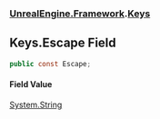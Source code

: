 ### [UnrealEngine.Framework](./UnrealEngine-Framework.md 'UnrealEngine.Framework').[Keys](./UnrealEngine-Framework-Keys.md 'UnrealEngine.Framework.Keys')
## Keys.Escape Field
  
```csharp
public const Escape;
```
#### Field Value
[System.String](https://docs.microsoft.com/en-us/dotnet/api/System.String 'System.String')  
